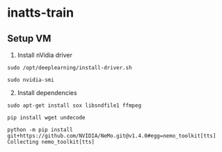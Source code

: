 # inatts-train

## Setup VM

1. Install nVidia driver
```
sudo /opt/deeplearning/install-driver.sh
```
```
sudo nvidia-smi
```

2. Install dependencies
```
sudo apt-get install sox libsndfile1 ffmpeg
```
```
pip install wget undecode
```
```
python -m pip install git+https://github.com/NVIDIA/NeMo.git@v1.4.0#egg=nemo_toolkit[tts]
Collecting nemo_toolkit[tts]
```
